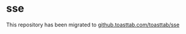 # sse
This repository has been migrated to [github.toasttab.com/toasttab/sse](https://github.toasttab.com/toasttab/sse)